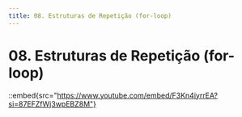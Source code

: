 ```yaml
---
title: 08. Estruturas de Repetição (for-loop)
---
```

# 08. Estruturas de Repetição (for-loop)

::embed{src="https://www.youtube.com/embed/F3Kn4iyrrEA?si=87EFZfWj3wpEBZ8M"}